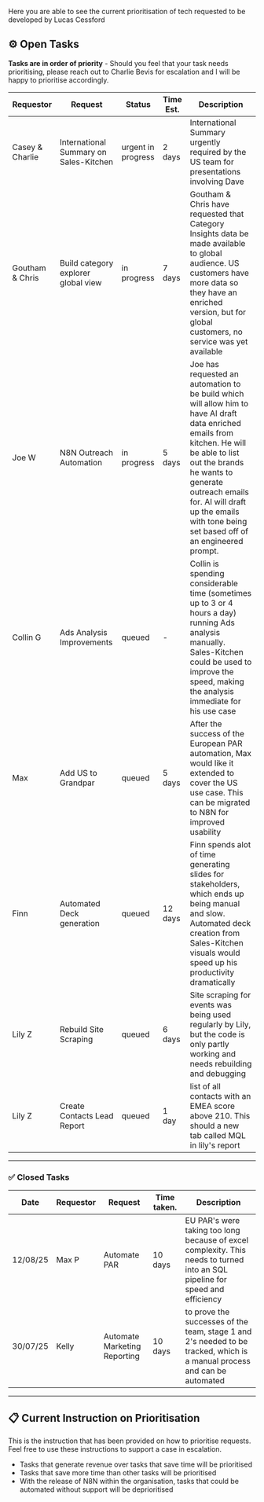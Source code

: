 
Here you are able to see the current prioritisation of tech requested to be developed by Lucas Cessford

## ⚙️ Open Tasks 

**Tasks are in order of priority** - Should you feel that your task needs prioritising, please reach out to Charlie Bevis for escalation and I will be happy to prioritise accordingly.

| Requestor | Request | Status | Time Est. | Description |
| --- | ---| --- | --- | ---|
| Casey & Charlie| International Summary on Sales-Kitchen| urgent in progress | 2 days | International Summary urgently required by the US team for presentations involving Dave |
| Goutham & Chris | Build category explorer global view | in progress | 7 days | Goutham & Chris have requested that Category Insights data be made available to global audience. US customers have more data so they have an enriched version, but for global customers, no service was yet available |
| Joe W | N8N Outreach Automation | in progress  | 5 days | Joe has requested an automation to be build which will allow him to have AI draft data enriched emails from kitchen. He will be able to list out the brands he wants to generate outreach emails for. AI will draft up the emails with tone being set based off of an engineered prompt. |
| Collin G | Ads Analysis Improvements | queued | - | Collin is spending considerable time (sometimes up to 3 or 4 hours a day) running Ads analysis manually. Sales-Kitchen could be used to improve the speed, making the analysis immediate for his use case | 
| Max | Add US to Grandpar | queued | 5 days | After the success of the European PAR automation, Max would like it extended to cover the US use case. This can be migrated to N8N for improved usability |
| Finn | Automated Deck generation | queued| 12 days | Finn spends alot of time generating slides for stakeholders, which ends up being manual and slow. Automated deck creation from Sales-Kitchen visuals would speed up his productivity dramatically |
| Lily Z | Rebuild Site Scraping | queued | 6 days | Site scraping for events was being used regularly by Lily, but the code is only partly working and needs rebuilding and debugging |
| Lily Z | Create Contacts Lead Report | queued | 1 day | list of all contacts with an EMEA score above 210. This should a new tab called MQL in lily's report |

---
### ✅ Closed Tasks

| Date | Requestor | Request | Time taken. | Description |
| --- | --- | --- | --- | --- |
| 12/08/25 | Max P | Automate PAR | 10 days | EU PAR's were taking too long because of excel complexity. This needs to turned into an SQL pipeline for speed and efficiency |
| 30/07/25 | Kelly | Automate Marketing Reporting | 10 days | to prove the successes of the team, stage 1 and 2's needed to be tracked, which is a manual process and can be automated |


---
## 📋 Current Instruction on Prioritisation

This is the instruction that has been provided on how to prioritise requests.
Feel free to use these instructions to support a case in escalation.

 - Tasks that generate revenue over tasks that save time will be prioritised
 - Tasks that save more time than other tasks will be prioritised
 - With the release of N8N within the organisation, tasks that could be automated without support will be deprioritised

